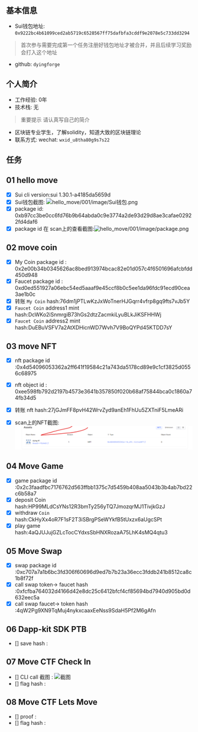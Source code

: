 ## 基本信息
- Sui钱包地址: `0x9222bc4b61099ced2ab5719c6528567ff75dafbfa3cddf9e2078e5c733dd3294`
> 首次参与需要完成第一个任务注册好钱包地址才被合并，并且后续学习奖励会打入这个地址
- github: `dyingforge`

## 个人简介
- 工作经验: 0年
- 技术栈: 无
> 重要提示 请认真写自己的简介
- 区块链专业学生，了解solidity，知道大致的区块链理论 
- 联系方式: wechat: `wxid_u8tha80g9s7s22` 

## 任务

##   01 hello move  
- [x] Sui cli version:sui 1.30.1-a4185da5659d
- [x] Sui钱包截图: ![hello_move/001/image/Sui钱包.png](./images/你的图片地址)
- [x] package id: 0xb97cc3be0cc6fd76b9b64abda0c9e3774a2de93d29d8ae3cafae02922fd4daf6
- [x] package id 在 scan上的查看截图:![hello_move/001/image/package.png](./images/你的图片地址)

##   02 move coin
- [x] My Coin package id : 0x2e00b34b0345626ac8bed913974bcac82e01d057c4f6501696afcbfdd450d948
- [x] Faucet package id : 0xd0ed551927a06ebc54ed5aaaf9e45ccf8b0c5ee1da96fdc91ecd90cea3ae1b0c
- [x] 转账 `My Coin` hash:76dm1jPTLwKzJxWoTnerHJGqrr4vfrp8gq9fts7vJb5Y
- [x] `Faucet Coin` address1 mint hash:DcWKo2iSnmrgiB73hGs2dtzZacmkiLyuBLkJiKSFHHWj
- [x] `Faucet Coin` address2 mint hash:DuEBuVSFV7a2AtXDHicnWD7Wvh7V9BoQYPd45KTDD7sY

##   03 move NFT
- [x] nft package id :0x4d54096053362a2ff641f19584c21a743da5178cd89e9c1cf3825d0556c68975
- [x] nft object id : 0xee598fb792d2197b4573e3641b357850f020b68af75844bca0c1860a74fb34d5
- [x] 转账 nft  hash:27jGJmFF8pvH42WrvZyd9anEh1FhUu5ZXTniF5LmeARi
- [x] scan上的NFT截图:![Scan截图](mover/dyingforge/code/task3/nft.png)


##   04 Move Game
- [x] game package id :0x2c3faadfbc7176762d563ffbb1375c7d5459b408aa5043b3b4ab7bd22c6b58a7
- [x] deposit Coin hash:HP99MLdCsYNs12R3bmTy256yTQ7JmozqrMJ1TivjkGzJ
- [x] withdraw `Coin` hash:CkHyXx4oR7F1sF2T3iSBrgPSeWYkfB5tUxzx6aUgcSPt
- [x] play game hash:4aQJUJujGZLcTocCYdxsSbHNXRozaA75LhK4sMQ4qtu3

##   05 Move Swap
- [x] swap package id :0xc707a7a1b6bc3fd306f60696d9ed7b7b23a36ecc3fddb241b8512ca8c1b8f72f
- [x] call swap token-> faucet  hash :0xfcfba764032d4166d42e8dc25c6412bfcf4cf85694bd7940d905bd0d632eec5a
- [x] call swap faucet-> token  hash :4qW2Pg9XN9TqMuj4nykxcaaxEeNss9SdaH5Pf2M6gAfn

##   06 Dapp-kit SDK PTB
- [] save hash :

##   07 Move CTF Check In
- [] CLI call 截图 : ![截图](./images/你的图片地址)
- [] flag hash :

##   08 Move CTF Lets Move
- [] proof : 
- [] flag hash :
